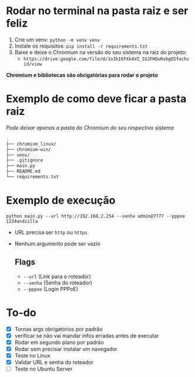 # Rodar no terminal na pasta raiz e ser feliz

1. Crie um venv: `python -m venv venv`
2. Instale os requisitos: `pip install -r requirements.txt`
3. Baixe e deixe o Chromium na versão do seu sistema na raiz do projeto: 
   - `https://drive.google.com/file/d/1o3kI6FXk4VZ_IGJFHQuRsbgOSfochcid/view`

**Chromium e bibliotecas são obrigatórias para rodar o projeto**

# Exemplo de como deve ficar a pasta raiz

*Pode deixar apenas a pasta do Chromium do seu respectivo sistema*

``` bash
.
├── chromium_linux/
├── chromium-win/
├── venv/
├── .gitignore
├── main.py
├── README.md
└── requirements.txt
```

# Exemplo de execução

`python main.py --url http://192.168.2.254 --senha admin@7777 --pppoe 1234andzilla`

- URL precisa ser `http` ou `https`
- Nenhum argumento pode ser vazio

  ## Flags
  - `--url` (Link para o roteador)
  - `--senha` (Senha do roteador)
  - `--pppoe` (Login PPPoE)

# To-do 

- [x] Tornas args obrigatórios por padrão 
- [x] verificar se não vai mandar infos erradas antes de executar
- [x] Rodar em segundo plano por padrão
- [x] Rodar sem precisar instalar um navegador
- [x] Teste no Linux
- [x] Validar URL e senha do roteador
- [ ] Teste no Ubuntu Server
